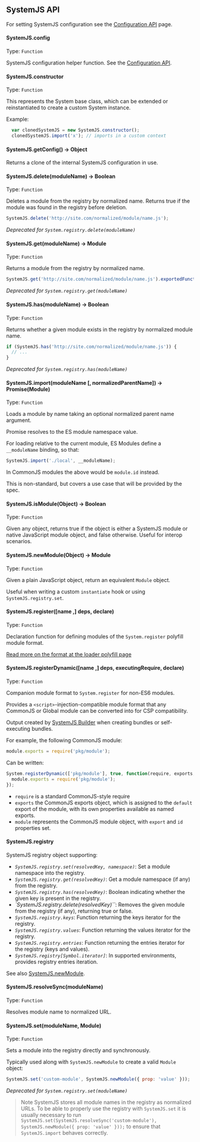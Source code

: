 ## SystemJS API

For setting SystemJS configuration see the [Configuration API](config-api.md) page.

#### SystemJS.config
Type: `Function`

SystemJS configuration helper function. See the [Configuration API](config-api.md).

#### SystemJS.constructor
Type: `Function`

This represents the System base class, which can be extended or reinstantiated to create a custom System instance.

Example:

```javascript
  var clonedSystemJS = new SystemJS.constructor();
  clonedSystemJS.import('x'); // imports in a custom context
```

#### SystemJS.getConfig() -> Object

Returns a clone of the internal SystemJS configuration in use.

#### SystemJS.delete(moduleName) -> Boolean
Type: `Function`

Deletes a module from the registry by normalized name.
Returns true if the module was found in the registry before deletion.

```javascript
SystemJS.delete('http://site.com/normalized/module/name.js');
```

_Deprecated for `System.registry.delete(moduleName)`_

#### SystemJS.get(moduleName) -> Module
Type: `Function`

Returns a module from the registry by normalized name.

```javascript
SystemJS.get('http://site.com/normalized/module/name.js').exportedFunction();
```

_Deprecated for `System.registry.get(moduleName)`_

#### SystemJS.has(moduleName) -> Boolean
Type: `Function`

Returns whether a given module exists in the registry by normalized module name.

```javascript
if (SystemJS.has('http://site.com/normalized/module/name.js')) {
  // ...
}
```

_Deprecated for `System.registry.has(moduleName)`_

#### SystemJS.import(moduleName [, normalizedParentName]) -> Promise(Module)
Type: `Function`

Loads a module by name taking an optional normalized parent name argument.

Promise resolves to the ES module namespace value.

For loading relative to the current module, ES Modules define a `__moduleName` binding, so that:

```javascript
SystemJS.import('./local', __moduleName);
```

In CommonJS modules the above would be `module.id` instead.

This is non-standard, but covers a use case that will be provided by the spec.

#### SystemJS.isModule(Object) -> Boolean
Type: `Function`

Given any object, returns true if the object is either a SystemJS module or native JavaScript module object,
and false otherwise. Useful for interop scenarios.

#### SystemJS.newModule(Object) -> Module
Type: `Function`

Given a plain JavaScript object, return an equivalent `Module` object.

Useful when writing a custom `instantiate` hook or using `SystemJS.registry.set`.

#### SystemJS.register([name ,] deps, declare)
Type: `Function`

Declaration function for defining modules of the `System.register` polyfill module format.

[Read more on the format at the loader polyfill page](https://github.com/ModuleLoader/es6-module-loader/blob/v0.17.0/docs/system-register.md)

#### SystemJS.registerDynamic([name ,] deps, executingRequire, declare)
Type: `Function`

Companion module format to `System.register` for non-ES6 modules.

Provides a `<script>`-injection-compatible module format that any CommonJS or Global module can be converted into for CSP compatibility.

Output created by [SystemJS Builder](https://github.com/systemjs/builder) when creating bundles or self-executing bundles.

For example, the following CommonJS module:

```javascript
module.exports = require('pkg/module');
```

Can be written:

```javascript
System.registerDynamic(['pkg/module'], true, function(require, exports, module) {
  module.exports = require('pkg/module');
});
```

* `require` is a standard CommonJS-style require
* `exports` the CommonJS exports object, which is assigned to the `default` export of the module, with its own properties available as named exports.
* `module` represents the CommonJS module object, with `export` and `id` properties set.

#### SystemJS.registry

SystemJS registry object supporting:

- *`SystemJS.registry.set(resolvedKey, namespace)`*: Set a module namespace into the registry.
- *`SystemJS.registry.get(resolvedKey)`*: Get a module namespace (if any) from the registry.
- *`SystemJS.registry.has(resolvedKey)`*: Boolean indicating whether the given key is present in the registry.
- *`SystemJS.registry.delete(resolvedKey)``*: Removes the given module from the registry (if any), returning true or false.
- *`SystemJS.registry.keys`*: Function returning the keys iterator for the registry.
- *`SystemJS.registry.values`*: Function returning the values iterator for the registry.
- *`SystemJS.registry.entries`*: Function returning the entries iterator for the registry (keys and values).
- *`SystemJS.registry[Symbol.iterator]`*: In supported environments, provides registry entries iteration.

See also [SystemJS.newModule](#systemjsnewmoduleobject---module).

#### SystemJS.resolveSync(moduleName)
Type: `Function`

Resolves module name to normalized URL.

#### SystemJS.set(moduleName, Module)
Type: `Function`

Sets a module into the registry directly and synchronously.

Typically used along with `SystemJS.newModule` to create a valid `Module` object:

```javascript
SystemJS.set('custom-module', SystemJS.newModule({ prop: 'value' }));
```

_Deprecated for `System.registry.set(moduleName)`_

> Note SystemJS stores all module names in the registry as normalized URLs. To be able to properly use the registry with `SystemJS.set` it is usually necessary to run `SystemJS.set(SystemJS.resolveSync('custom-module'), SystemJS.newModule({ prop: 'value' }));` to ensure that `SystemJS.import` behaves correctly.
